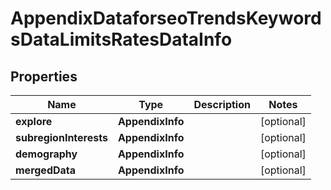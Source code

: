 # AppendixDataforseoTrendsKeywordsDataLimitsRatesDataInfo


## Properties

| Name | Type | Description | Notes |
|------------ | ------------- | ------------- | -------------|
**explore** | **AppendixInfo** |  |[optional]|
**subregionInterests** | **AppendixInfo** |  |[optional]|
**demography** | **AppendixInfo** |  |[optional]|
**mergedData** | **AppendixInfo** |  |[optional]|